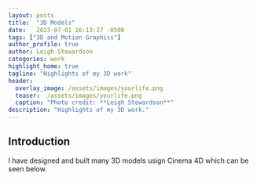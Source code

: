 ```yaml
---
layout: posts
title:  "3D Models"
date:   2023-07-01 16:13:27 -0500
tags: ["3D and Motion Graphics"]
author_profile: true
author: Leigh Stewardson
categories: work
highlight_home: true
tagline: "Highlights of my 3D work"
header:
  overlay_image: /assets/images/yourlife.png
  teaser:  /assets/images/yourlife.png
  caption: "Photo credit: **Leigh Stewardson**"
description: "Highlights of my 3D work."
---
```


## Introduction
I have designed and built many 3D models usign Cinema 4D which can be seen below.

<div id="nanogallery2"></div>
<script>
  $("#nanogallery2").nanogallery2({
  // ### gallery settings ###
  thumbnailHeight:  150,
  thumbnailWidth:   150,
  itemsBaseURL:     '/assets/images/',

  // ### gallery content ###
  items: [
      { src: 'fish.jpeg', srct: 'fish.jpeg' },
      { src: 'gyro.jpeg', srct: 'gyro.jpeg' },
      { src: 'i.jpeg', srct: 'i.jpeg' },
      { src: 'magazone_stand.jpeg', srct: 'magazone_stand.jpeg' },
      { src: 'probe.jpeg', srct: 'probe.jpeg' },

  ]
});
</script>